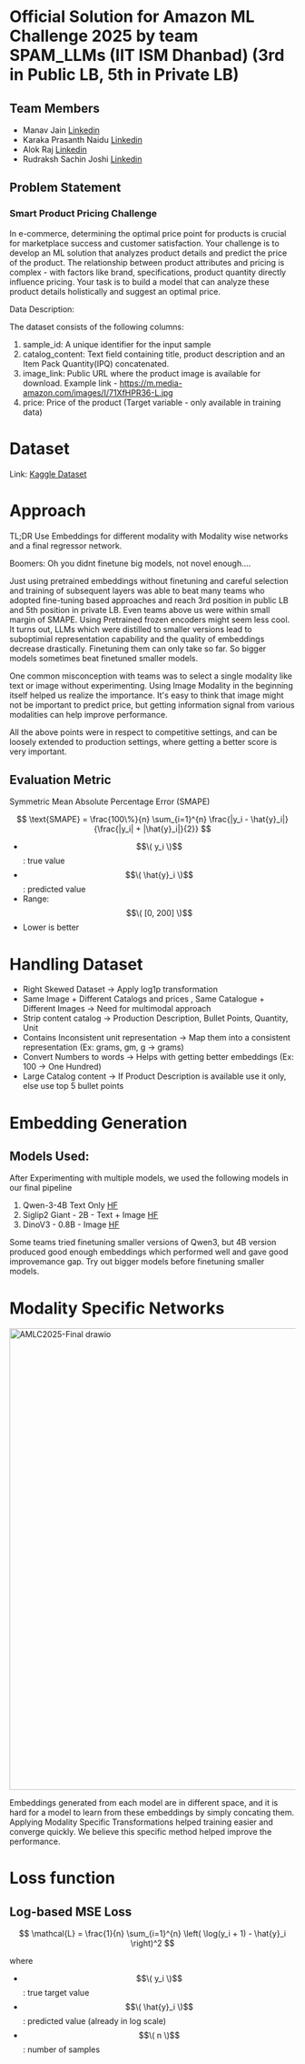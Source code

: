 # Official Solution for Amazon ML Challenge 2025 by team SPAM_LLMs (IIT ISM Dhanbad) (3rd in Public LB, 5th in Private LB)

## Team Members
- Manav Jain [Linkedin](https://www.linkedin.com/in/manav-jain-05a711255/)
- Karaka Prasanth Naidu [Linkedin](https://www.linkedin.com/in/prasanth-naidu-karaka-a7162019b/)
- Alok Raj [Linkedin](https://www.linkedin.com/in/loki-silvres/)
- Rudraksh Sachin Joshi [Linkedin](https://www.linkedin.com/in/rudraksh-sachin-joshi-75554b202/)

## Problem Statement
### Smart Product Pricing Challenge
In e-commerce, determining the optimal price point for products is crucial for marketplace success and customer satisfaction.
Your challenge is to develop an ML solution that analyzes product details and predict the price of the product. The relationship between product attributes and pricing is complex - with factors like brand, specifications, product quantity directly influence pricing. Your task is to build a model that can analyze these product details holistically and suggest an optimal price.

Data Description:

The dataset consists of the following columns:
1. sample_id: A unique identifier for the input sample
2. catalog_content: Text field containing title, product description and an Item Pack Quantity(IPQ) concatenated.
3. image_link: Public URL where the product image is available for download. Example link - https://m.media-amazon.com/images/I/71XfHPR36-L.jpg
4. price: Price of the product (Target variable - only available in training data)

# Dataset 

Link: [Kaggle Dataset]()

# Approach

TL;DR Use Embeddings for different modality with Modality wise networks and a final regressor network.

Boomers: Oh you didnt finetune big models, not novel enough....

Just using pretrained embeddings without finetuning and careful selection and training of subsequent layers was able to beat many teams who adopted fine-tuning based approaches and reach 3rd position in public LB and 5th position in private LB. Even teams above us were within small margin of SMAPE. Using Pretrained frozen encoders might seem less cool.
It turns out, LLMs which were distilled to smaller versions lead to suboptimial representation capability and the quality of embeddings decrease drastically. Finetuning them can only take so far. So bigger models sometimes beat finetuned smaller models. 

One common misconception with teams was to select a single modality like text or image without experimenting. Using Image Modality in the beginning itself helped us realize the importance. It's easy to think that image might not be important to predict price, but getting information signal from various modalities can help improve performance.

All the above points were in respect to competitive settings, and can be loosely extended to production settings, where getting a better score is very important.

## Evaluation Metric
Symmetric Mean Absolute Percentage Error (SMAPE)

$$
\text{SMAPE} = \frac{100\%}{n} \sum_{i=1}^{n} 
\frac{|y_i - \hat{y}_i|}{\frac{|y_i| + |\hat{y}_i|}{2}}
$$

- $$\( y_i \)$$: true value  
- $$\( \hat{y}_i \)$$: predicted value  
- Range: $$\( [0, 200] \)$$  
- Lower is better 
# Handling Dataset
<Insert Distribution Image>


- Right Skewed Dataset -> Apply log1p transformation
- Same Image + Different Catalogs and prices , Same Catalogue + Different Images -> Need for multimodal approach
- Strip content catalog -> Production Description, Bullet Points, Quantity, Unit
- Contains Inconsistent unit representation -> Map them into a consistent representation (Ex: grams, gm, g -> grams)
- Convert Numbers to words -> Helps with getting better embeddings (Ex: 100 -> One Hundred)
- Large Catalog content -> If Product Description is available use it only, else use top 5 bullet points

# Embedding Generation

## Models Used:

After Experimenting with multiple models, we used the following models in our final pipeline

1. Qwen-3-4B Text Only [HF](https://huggingface.co/Qwen/Qwen3-4B)
2. Siglip2 Giant - 2B - Text + Image [HF](https://huggingface.co/google/siglip2-giant-opt-patch16-256)
3. DinoV3 - 0.8B - Image [HF](https://huggingface.co/facebook/dinov3-vith16plus-pretrain-lvd1689m)

Some teams tried finetuning smaller versions of Qwen3, but 4B version produced good enough embeddings which performed well and gave good improvemance gap. Try out bigger models before finetuning smaller models.

# Modality Specific Networks
<img width="722" height="812" alt="AMLC2025-Final drawio" src="https://github.com/user-attachments/assets/c5792a0a-15f5-4093-bb53-a5949cb21647" />

Embeddings generated from each model are in different space, and it is hard for a model to learn from these embeddings by simply concating them. 
Applying Modality Specific Transformations helped training easier and converge quickly. We believe this specific method helped improve the performance.

# Loss function

## Log-based MSE Loss

$$
\mathcal{L} = \frac{1}{n} \sum_{i=1}^{n} 
\left( \log(y_i + 1) - \hat{y}_i \right)^2
$$

where  
- $$\( y_i \)$$: true target value  
- $$\( \hat{y}_i \)$$: predicted value (already in log scale)  
- $$\( n \)$$: number of samples  








